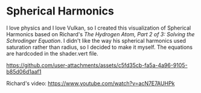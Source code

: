<h1>Spherical Harmonics</h1>
I love physics and I love Vulkan, so I created this visualization of Spherical Harmonics based on Richard's <i>The Hydrogen Atom, Part 2 of 3: Solving the Schrodinger Equation</i>. I didn't like the way his spherical harmonics used saturation rather than radius, so I decided to make it myself.
The equations are hardcoded in the shader.vert file.

https://github.com/user-attachments/assets/c5fd35cb-fa5a-4a96-9105-b85d06d1aaf1

Richard's video: https://www.youtube.com/watch?v=acN7E7AUHPk

